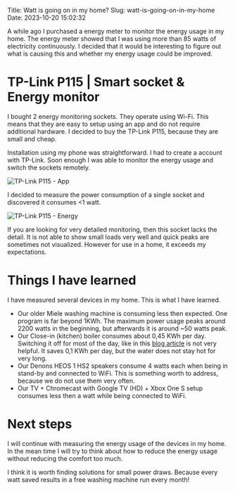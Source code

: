 Title: Watt is going on in my home?
Slug: watt-is-going-on-in-my-home
Date: 2023-10-20 15:02:32

A while ago I purchased a energy meter to monitor the energy usage in my home.
The energy meter showed that I was using more than 85 watts of electricity continuously.
I decided that it would be interesting to figure out what is causing this and whether my energy usage could be improved.

# TP-Link P115 | Smart socket & Energy monitor

I bought 2 energy monitoring sockets. They operate using Wi-Fi.
This means that they are easy to setup using an app and do not require additional hardware.
I decided to buy the TP-Link P115, because they are small and cheap.

Installation using my phone was straightforward. I had to create a account with TP-Link.
Soon enough I was able to monitor the energy usage and switch the sockets remotely.

![TP-Link P115 - App](/images/tplinkp115-app.png)

I decided to measure the power consumption of a single socket and discovered it consumes <1 watt.

![TP-Link P115 - Energy](/images/tplinkp115-measure-energy.jpg)

If you are looking for very detailed monitoring, then this socket lacks the detail.
It is not able to show small loads very well and quick peaks are sometimes not visualized.
However for use in a home, it exceeds my expectations.

# Things I have learned

I have measured several devices in my home. This is what I have learned.

* Our older Miele washing machine is consuming less then expected.
  One program is far beyond 1KWh.
  The maximum power usage peaks around 2200 watts in the beginning, but afterwards it is around ~50 watts peak.
* Our Close-in (kitchen) boiler consumes about 0,45 KWh per day. Switching it off for most of the day, like in this [blog article](http://energiepionier.nl/boiler-met-tijdschakelaar/) is not very helpful. It saves 0,1 KWh per day, but the water does not stay hot for very long.
* Our Denons HEOS 1 HS2 speakers consume 4 watts each when being in stand-by and connected to WiFi. This is something worth to address, because we do not use them very often.
* Our TV + Chromecast with Google TV (HD) + Xbox One S setup consumes less then a watt while being connected to WiFi.

# Next steps

I will continue with measuring the energy usage of the devices in my home.
In the mean time I will try to think about how to reduce the energy usage without reducing the comfort too much.

I think it is worth finding solutions for small power draws.
Because every watt saved results in a free washing machine run every month!
